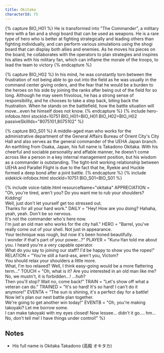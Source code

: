 ```yaml
---
title: Okitaka
characterId: 75
---
```


{% capture BIO_H01 %}
He is transformed into "The Commander", a military hero with a fan and a shogi board that can be used as weapons. He is a rare type of hero who is better at fighting strategically and leading others than fighting individually, and can perform various simulations using the shogi board that can display both allies and enemies. As he moves his pieces on the board, he collaborates with the operators to plan strategies and inspires his allies with his military fan, which can inflame the morale of the troops, to lead the team to victory
{% endcapture %}

{% capture BIO_H02 %}
In his mind, he was constantly torn between the frustration of not being able to go out into the field as he was usually in the command center giving orders, and the fear that he would be a burden to the heroes on his side by joining the ranks after being out of the field for so long. Although he may seem frivolous, he has a strong sense of responsibility, and he chooses to take a step back, biting back the frustration. When he stands on the battlefield, how the battle situation will move...even he himself does not know.
{% endcapture %}
{% include hero-infobox.html stockId=10751 BIO_H01=BIO_H01 BIO_H02=BIO_H02 passiveSkillIds="8075101,8075102" %}

{% capture BIO_S01 %}
A middle-aged man who works for the administrative department of the General Affairs Bureau of Orient City's City Hall and also serves as the general commander of the UEHA Japan branch.
An earthling from Osaka, Japan, his full name is Takadono Okitaka.
With his cheerful and sociable personality and affable manner, he doesn't come across like a person in a key internal management position, but his wisdom as a commander is outstanding.
The tight-knit working relationship between UEHA and Parallel Flight is due to the fact that he, Ryekie and Huckle formed a deep bond after a joint battle.
{% endcapture %}
{% include sidekick-infobox.html stockId=10751 BIO_S01=BIO_S01 %}

{% include voice-table.html resourceName="okitaka"
APPRECIATION = "Oh, you're tired, aren't you? Do you want me to rub your shoulders? Kidding!<br>Well, just don't let yourself get too stressed out.<br>Thanks for all your hard work."
DAILY = "Hey! How are you doing? Hahaha, yeah, yeah. Don't be so nervous.<br>It's not the commander who's here now.<br>I'm just an old man who works for the city hall."
HERO = "Barrel, you've really come out of your shell. Not just in appearance.<br>Your technique was rough, but now it's been honed beautifully.<br>I wonder if that's part of your power...?"
PLAYER = "Kuru-Yan told me about you. I heard you're a very capable operator.<br>What do you say to joining our staff? I'd be happy to show you the ropes!"
RELATION = "You're still a hard-ass, aren't you, Victom?<br>You should relax your shoulders a little more.<br>What, I'm too relaxed? Well, I think easy-going would be a more flattering term..."
TOUCH = "Oh, what is it? Are you interested in an old man like me?<br>No, we mustn't, it is forbidden...! ...huh?<br>Then you'll stop? Wait no, come back!"
TRAIN = "Let's show off what a veteran can do."
TRAINED = "It's so hard! It's so hard! I can't do it anymore!"
EVENTA = "The sun is shining, it's a perfect day for a battle!<br>Now let's plan our next battle plan together.<br>We're going to get another win today!"
EVENTB = "Oh, you're making takoyaki? Let me borrow some.<br>I can make takoyaki with my eyes closed! Now lessee... didn't it go.... hm...<br>No, don't tell me! I have things under control!"
%}

## Notes

- His full name is Okitaka Takadono (高殿 オキタカ)
